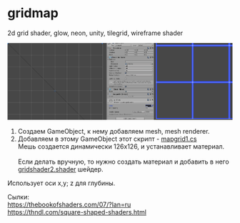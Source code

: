 # gridmap
2d grid shader, glow, neon, unity, tilegrid, wireframe shader

<img src="https://raw.githubusercontent.com/USSRcoder/gridmap/master/gridmap.png">

1. Создаем GameObject, к нему добавляем mesh, mesh renderer.<br>
2. Добавляем в этому GameObject этот скрипт - <a href="mapgrid1.cs">mapgrid1.cs</a><br>
Мешь создается динамически 126x126, и устанавливает материал.<br><br>
Если делать вручную, то нужно создать материал и добавить в него <a href="gridshader2.shader">gridshader2.shader</a> шейдер. <br>

Использует оси x,y; z для глубины.

Сылки:<br>
https://thebookofshaders.com/07/?lan=ru<br>
https://thndl.com/square-shaped-shaders.html<br>


